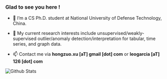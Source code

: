### Glad to see you here !

- 🌱 I’m a CS Ph.D. student at National University of Defense Technology, China. 
  
- 🔭 My current research interests include unsupervised/weakly-supervised outlier/anomaly detection/interpretation for tabular, time series, and graph data. 

- 📫 Contact me via **hongzuo.xu [aT] gmail [dot] com** or **leogarcia [aT] 126 [dot] com**

 
![Github Stats](https://github-readme-stats.vercel.app/api?username=xuhongzuo&show_icons=true&theme=vue&count_private=true)




<!--
**xuhongzuo/xuhongzuo** is a ✨ _special_ ✨ repository because its `README.md` (this file) appears on your GitHub profile.

![Visitor Count](https://profile-counter.glitch.me/xuhongzuo/count.svg)

Here are some ideas to get you started:

- 🔭 I’m currently working on ...
- 🌱 I’m currently learning ...
- 👯 I’m looking to collaborate on ...
- 🤔 I’m looking for help with ...
- 💬 Ask me about ...
- 📫 How to reach me: ...
- 😄 Pronouns: ...
- ⚡ Fun fact: ...
-->
